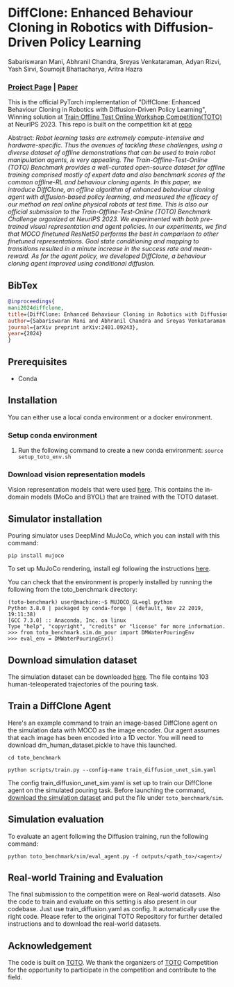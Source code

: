 # DiffClone: Enhanced Behaviour Cloning in Robotics with Diffusion-Driven Policy Learning
Sabariswaran Mani, Abhranil Chandra, Sreyas Venkataraman, Adyan Rizvi, Yash Sirvi, Soumojit Bhattacharya, Aritra Hazra
### [Project Page](https://sites.google.com/view/iitkgp-nips23toto/home) | [Paper]([https://openreview.net/pdf?id=7r6kDq0mK_](https://arxiv.org/abs/2401.09243))

This is the official PyTorch implementation of "DiffClone: Enhanced Behaviour Cloning in Robotics with Diffusion-Driven Policy Learning", Winning solution at [Train Offline Test Online Workshop Competition(TOTO)](https://toto-benchmark.org/) at NeurIPS 2023. This repo is built on the competition kit at [repo](https://github.com/AGI-Labs/toto_benchmark)

Abstract: *Robot learning tasks are extremely compute-intensive and hardware-specific. Thus the avenues of tackling these challenges, using a diverse dataset of offline demonstrations that can be used to train robot manipulation agents, is very appealing. The Train-Offline-Test-Online (TOTO) Benchmark provides a well-curated open-source dataset for offline training comprised mostly of expert data and also benchmark scores of the common offline-RL and behaviour cloning agents. In this paper, we introduce DiffClone, an offline algorithm of enhanced behaviour cloning agent with diffusion-based policy learning, and measured the efficacy of our method on real online physical robots at test time. This is also our official submission to the Train-Offline-Test-Online (TOTO) Benchmark Challenge organized at NeurIPS 2023. We experimented with both pre-trained visual representation and agent policies. In our experiments, we find that MOCO finetuned ResNet50 performs the best in comparison to other finetuned representations. Goal state conditioning and mapping to transitions resulted in a minute increase in the success rate and mean-reward. As for the agent policy, we developed DiffClone, a behaviour cloning agent improved using conditional diffusion.*

## BibTex
```bibtex
@inproceedings{
mani2024diffclone,
title={DiffClone: Enhanced Behaviour Cloning in Robotics with Diffusion-Driven Policy Learning},
author={Sabariswaran Mani and Abhranil Chandra and Sreyas Venkataraman and Adyan Rizvi and Yash Sirvi and Soumojit Bhattacharya and Aritra Hazra},
journal={arXiv preprint arXiv:2401.09243},
year={2024}
}
```

## Prerequisites
- Conda

## Installation
You can either use a local conda environment or a docker environment.

### Setup conda environment
1. Run the following command to create a new conda environment: ```source setup_toto_env.sh```

### Download vision representation models
Vision representation models that were used [here](https://drive.google.com/drive/folders/1iqDIIIalTi3PhAnFjZxesksvFVldK42p?usp=sharing). This contains the in-domain models (MoCo and BYOL) that are trained with the TOTO dataset.

## Simulator installation
Pouring simulator uses DeepMind MuJoCo, which you can install with this command:
  ```
  pip install mujoco
  ```
To set up MuJoCo rendering, install egl following the instructions [here](https://pytorch.org/rl/reference/generated/knowledge_base/MUJOCO_INSTALLATION.html#prerequisite-for-rendering-all-mujoco-versions).

You can check that the environment is properly installed by running the following from the toto_benchmark directory:
  ```
  (toto-benchmark) user@machine:~$ MUJOCO_GL=egl python
  Python 3.8.0 | packaged by conda-forge | (default, Nov 22 2019, 19:11:38)
  [GCC 7.3.0] :: Anaconda, Inc. on linux
  Type "help", "copyright", "credits" or "license" for more information.
  >>> from toto_benchmark.sim.dm_pour import DMWaterPouringEnv
  >>> eval_env = DMWaterPouringEnv()
  ```

## Download simulation dataset
The simulation dataset can be downloaded [here](https://drive.google.com/drive/folders/1HKtjLBgI6FJlMj44Tbr_cDPUCCz-mEZO?usp=sharing). The file contains 103 human-teleoperated trajectories of the pouring task.

## Train a DiffClone Agent
Here's an example command to train an image-based DiffClone agent on the simulation data with MOCO as the image encoder. Our agent assumes that each image has been encoded into a 1D vector. You will need to download dm_human_dataset.pickle to have this launched. 
```
cd toto_benchmark
 
python scripts/train.py --config-name train_diffusion_unet_sim.yaml 
```

The config train_diffusion_unet_sim.yaml is set up to train our DiffClone agent on the simulated pouring task. Before launching the command, [download the simulation dataset](#download-simulation-dataset) and put the file under `toto_benchmark/sim`.

## Simulation evaluation
To evaluate an agent following the Diffusion training, run the following command:
  ```
python toto_benchmark/sim/eval_agent.py -f outputs/<path_to>/<agent>/
  ```

## Real-world Training and Evaluation
The final submission to the competition were on Real-world datasets. Also the code to train and evaluate on this setting is also present in our codebase. Just use train_diffusion.yaml as config. It automatically use the right code. Please refer to the original TOTO Repository for further detailed instructions and to download the real-world datasets.

## Acknowledgement
The code is built on [TOTO](https://github.com/AGI-Labs/toto_benchmark). We thank the organizers of [TOTO](https://toto-benchmark.org/) Competition for the opportunity to participate in the competition and contribute to the field.
